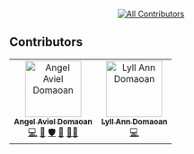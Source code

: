 <div align="center">

<!-- ALL-CONTRIBUTORS-BADGE:START - Do not remove or modify this section -->
[![All Contributors](https://img.shields.io/badge/all_contributors-2-orange.svg?style=flat-square)](#contributors)
<!-- ALL-CONTRIBUTORS-BADGE:END -->

</div>

## Contributors 

<!-- ALL-CONTRIBUTORS-LIST:START - Do not remove or modify this section -->
<!-- prettier-ignore-start -->
<!-- markdownlint-disable -->
<table>
  <tbody>
    <tr>
      <td align="center"><a href="https://tenshiamd.com"><img src="https://avatars.githubusercontent.com/u/13580338?v=4?s=100" width="100px;" alt="Angel Aviel Domaoan"/><br /><sub><b>Angel Aviel Domaoan</b></sub></a><br /><a href="https://github.com/ruby-gh-actions/sandbox/commits?author=tenshiAMD" title="Code">💻</a> <a href="#design-tenshiAMD" title="Design">🎨</a> <a href="#security-tenshiAMD" title="Security">🛡️</a> <a href="#data-tenshiAMD" title="Data">🔣</a> <a href="#mentoring-tenshiAMD" title="Mentoring">🧑‍🏫</a></td>
      <td align="center"><a href="https://github.com/ayikka"><img src="https://avatars.githubusercontent.com/u/45562125?v=4?s=100" width="100px;" alt="Lyll Ann Domaoan"/><br /><sub><b>Lyll Ann Domaoan</b></sub></a><br /><a href="https://github.com/ruby-gh-actions/sandbox/commits?author=ayikka" title="Code">💻</a></td>
    </tr>
  </tbody>
</table>

<!-- markdownlint-restore -->
<!-- prettier-ignore-end -->

<!-- ALL-CONTRIBUTORS-LIST:END -->
